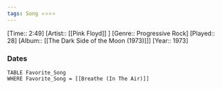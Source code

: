 ```yaml
---
tags: Song ⭐⭐⭐⭐ 
---
```

[Time:: 2:49]
[Artist:: [[Pink Floyd]] ]
[Genre:: Progressive Rock]
[Played:: 28]
[Album:: [[The Dark Side of the Moon (1973)]]]
[Year:: 1973]
### Dates
````dataview
TABLE Favorite_Song
WHERE Favorite_Song = [[Breathe (In The Air)]]
````